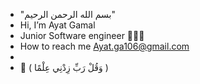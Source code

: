 - "بسم الله الرحمن الرحيم"
- Hi, I’m Ayat Gamal
- Junior Software engineer 🧑🏻‍💻
- How to reach me Ayat.ga106@gmail.com
- 
- 💖 ( وَقُلْ رَبِّ زِدْنِي عِلْمًا ) 
 
<!---
AyatGaa/AyatGaa is a ✨ special ✨ repository because its `README.md` (this file) appears on your GitHub profile.
You can click the Preview link to take a look at your changes.
--->
